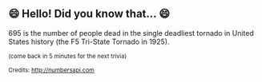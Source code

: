 ## 😄 Hello! Did you know that... 😄
695 is the number of people dead in the single deadliest tornado in United States history (the F5 Tri-State Tornado in 1925).

<sup>(come back in 5 minutes for the next trivia)</sup>


<sup>Credits: http://numbersapi.com</sup>
